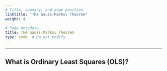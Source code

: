 ```yaml
---
# Title, summary, and page position.
linktitle: "The Gauss-Markov Theorem"
weight: 4

# Page metadata.
title: The Gauss-Markov Theorem
type: book  # Do not modify.
---
```




---

## What is Ordinary Least Squares (OLS)?